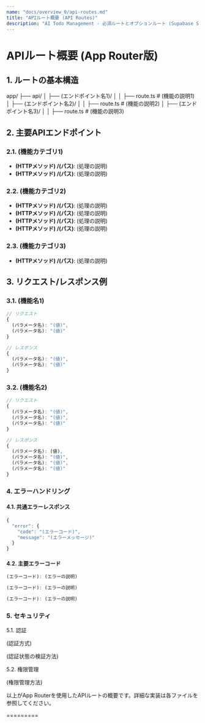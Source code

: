 ```yaml
---
name: "docs/overview_0/api-routes.md"
title: "APIルート概要 (API Routes)"
description: "AI Todo Management - 必須ルートとオプションルート (Supabase SSR想定版)"
---
```

# APIルート概要 (App Router版)

## 1. ルートの基本構造

app/
├── api/
│ ├── (エンドポイント名1)/
│ │ ├── route.ts # (機能の説明1)
│ ├── (エンドポイント名2)/
│ │ ├── route.ts # (機能の説明2)
│ ├── (エンドポイント名3)/
│ │ ├── route.ts # (機能の説明3)

## 2. 主要APIエンドポイント

### 2.1. (機能カテゴリ1)
- **(HTTPメソッド) /(パス)**: (処理の説明)
- **(HTTPメソッド) /(パス)**: (処理の説明)

### 2.2. (機能カテゴリ2)
- **(HTTPメソッド) /(パス)**: (処理の説明)
- **(HTTPメソッド) /(パス)**: (処理の説明)
- **(HTTPメソッド) /(パス)**: (処理の説明)
- **(HTTPメソッド) /(パス)**: (処理の説明)

### 2.3. (機能カテゴリ3)
- **(HTTPメソッド) /(パス)**: (処理の説明)

## 3. リクエスト/レスポンス例

### 3.1. (機能名1)
```typescript
// リクエスト
{
  (パラメータ名): "(値)",
  (パラメータ名): "(値)"
}

// レスポンス
{
  (パラメータ名): "(値)",
  (パラメータ名): "(値)"
}
```

### 3.2. (機能名2)
```typescript
// リクエスト
{
  (パラメータ名): "(値)",
  (パラメータ名): "(値)",
  (パラメータ名): "(値)"
}

// レスポンス
{
  (パラメータ名): (値),
  (パラメータ名): "(値)",
  (パラメータ名): "(値)",
  (パラメータ名): "(値)"
}
```

### 4. エラーハンドリング
#### 4.1. 共通エラーレスポンス
```typescript
{
  "error": {
    "code": "(エラーコード)",
    "message": "(エラーメッセージ)"
  }
}
```

#### 4.2. 主要エラーコード
```typescript
(エラーコード): (エラーの説明)

(エラーコード): (エラーの説明)

(エラーコード): (エラーの説明)
```

### 5. セキュリティ
5.1. 認証

(認証方式)

(認証状態の検証方法)

5.2. 権限管理

(権限管理方法)

以上がApp Routerを使用したAPIルートの概要です。詳細な実装は各ファイルを参照してください。




=========